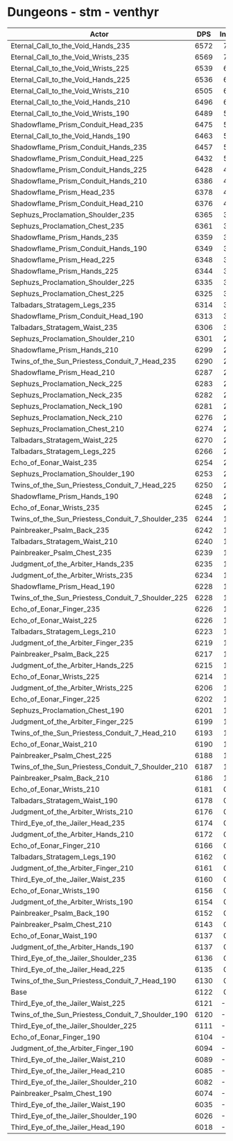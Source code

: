 # Dungeons - stm - venthyr
| Actor | DPS | Increase |
|---|:---:|:---:|
|Eternal_Call_to_the_Void_Hands_235|6572|7.34%|
|Eternal_Call_to_the_Void_Wrists_235|6569|7.29%|
|Eternal_Call_to_the_Void_Wrists_225|6539|6.80%|
|Eternal_Call_to_the_Void_Hands_225|6536|6.75%|
|Eternal_Call_to_the_Void_Wrists_210|6505|6.25%|
|Eternal_Call_to_the_Void_Hands_210|6496|6.10%|
|Eternal_Call_to_the_Void_Wrists_190|6489|5.99%|
|Shadowflame_Prism_Conduit_Head_235|6475|5.76%|
|Eternal_Call_to_the_Void_Hands_190|6463|5.56%|
|Shadowflame_Prism_Conduit_Hands_235|6457|5.46%|
|Shadowflame_Prism_Conduit_Head_225|6432|5.06%|
|Shadowflame_Prism_Conduit_Hands_225|6428|4.99%|
|Shadowflame_Prism_Conduit_Hands_210|6386|4.30%|
|Shadowflame_Prism_Head_235|6378|4.17%|
|Shadowflame_Prism_Conduit_Head_210|6376|4.14%|
|Sephuzs_Proclamation_Shoulder_235|6365|3.96%|
|Sephuzs_Proclamation_Chest_235|6361|3.90%|
|Shadowflame_Prism_Hands_235|6359|3.86%|
|Shadowflame_Prism_Conduit_Hands_190|6349|3.70%|
|Shadowflame_Prism_Head_225|6348|3.68%|
|Shadowflame_Prism_Hands_225|6344|3.62%|
|Sephuzs_Proclamation_Shoulder_225|6335|3.47%|
|Sephuzs_Proclamation_Chest_225|6325|3.31%|
|Talbadars_Stratagem_Legs_235|6314|3.13%|
|Shadowflame_Prism_Conduit_Head_190|6313|3.11%|
|Talbadars_Stratagem_Waist_235|6306|3.00%|
|Sephuzs_Proclamation_Shoulder_210|6301|2.92%|
|Shadowflame_Prism_Hands_210|6299|2.88%|
|Twins_of_the_Sun_Priestess_Conduit_7_Head_235|6290|2.74%|
|Shadowflame_Prism_Head_210|6287|2.69%|
|Sephuzs_Proclamation_Neck_225|6283|2.62%|
|Sephuzs_Proclamation_Neck_235|6282|2.61%|
|Sephuzs_Proclamation_Neck_190|6281|2.59%|
|Sephuzs_Proclamation_Neck_210|6276|2.51%|
|Sephuzs_Proclamation_Chest_210|6274|2.47%|
|Talbadars_Stratagem_Waist_225|6270|2.41%|
|Talbadars_Stratagem_Legs_225|6266|2.34%|
|Echo_of_Eonar_Waist_235|6254|2.15%|
|Sephuzs_Proclamation_Shoulder_190|6253|2.13%|
|Twins_of_the_Sun_Priestess_Conduit_7_Head_225|6250|2.08%|
|Shadowflame_Prism_Hands_190|6248|2.05%|
|Echo_of_Eonar_Wrists_235|6245|2.00%|
|Twins_of_the_Sun_Priestess_Conduit_7_Shoulder_235|6244|1.98%|
|Painbreaker_Psalm_Back_235|6242|1.95%|
|Talbadars_Stratagem_Waist_210|6240|1.92%|
|Painbreaker_Psalm_Chest_235|6239|1.90%|
|Judgment_of_the_Arbiter_Hands_235|6235|1.84%|
|Judgment_of_the_Arbiter_Wrists_235|6234|1.82%|
|Shadowflame_Prism_Head_190|6228|1.72%|
|Twins_of_the_Sun_Priestess_Conduit_7_Shoulder_225|6228|1.72%|
|Echo_of_Eonar_Finger_235|6226|1.69%|
|Echo_of_Eonar_Waist_225|6226|1.69%|
|Talbadars_Stratagem_Legs_210|6223|1.64%|
|Judgment_of_the_Arbiter_Finger_235|6219|1.58%|
|Painbreaker_Psalm_Back_225|6217|1.54%|
|Judgment_of_the_Arbiter_Hands_225|6215|1.51%|
|Echo_of_Eonar_Wrists_225|6214|1.49%|
|Judgment_of_the_Arbiter_Wrists_225|6206|1.36%|
|Echo_of_Eonar_Finger_225|6202|1.30%|
|Sephuzs_Proclamation_Chest_190|6201|1.28%|
|Judgment_of_the_Arbiter_Finger_225|6199|1.25%|
|Twins_of_the_Sun_Priestess_Conduit_7_Head_210|6193|1.15%|
|Echo_of_Eonar_Waist_210|6190|1.10%|
|Painbreaker_Psalm_Chest_225|6188|1.07%|
|Twins_of_the_Sun_Priestess_Conduit_7_Shoulder_210|6187|1.05%|
|Painbreaker_Psalm_Back_210|6186|1.04%|
|Echo_of_Eonar_Wrists_210|6181|0.96%|
|Talbadars_Stratagem_Waist_190|6178|0.91%|
|Judgment_of_the_Arbiter_Wrists_210|6176|0.87%|
|Third_Eye_of_the_Jailer_Head_235|6174|0.84%|
|Judgment_of_the_Arbiter_Hands_210|6172|0.81%|
|Echo_of_Eonar_Finger_210|6166|0.71%|
|Talbadars_Stratagem_Legs_190|6162|0.65%|
|Judgment_of_the_Arbiter_Finger_210|6161|0.63%|
|Third_Eye_of_the_Jailer_Waist_235|6160|0.61%|
|Echo_of_Eonar_Wrists_190|6156|0.55%|
|Judgment_of_the_Arbiter_Wrists_190|6154|0.51%|
|Painbreaker_Psalm_Back_190|6152|0.48%|
|Painbreaker_Psalm_Chest_210|6143|0.33%|
|Echo_of_Eonar_Waist_190|6137|0.24%|
|Judgment_of_the_Arbiter_Hands_190|6137|0.24%|
|Third_Eye_of_the_Jailer_Shoulder_235|6136|0.22%|
|Third_Eye_of_the_Jailer_Head_225|6135|0.20%|
|Twins_of_the_Sun_Priestess_Conduit_7_Head_190|6130|0.12%|
|Base|6122|0.00%|
|Third_Eye_of_the_Jailer_Waist_225|6121|-0.02%|
|Twins_of_the_Sun_Priestess_Conduit_7_Shoulder_190|6120|-0.04%|
|Third_Eye_of_the_Jailer_Shoulder_225|6111|-0.19%|
|Echo_of_Eonar_Finger_190|6104|-0.30%|
|Judgment_of_the_Arbiter_Finger_190|6094|-0.47%|
|Third_Eye_of_the_Jailer_Waist_210|6089|-0.55%|
|Third_Eye_of_the_Jailer_Head_210|6085|-0.61%|
|Third_Eye_of_the_Jailer_Shoulder_210|6082|-0.66%|
|Painbreaker_Psalm_Chest_190|6074|-0.79%|
|Third_Eye_of_the_Jailer_Waist_190|6035|-1.43%|
|Third_Eye_of_the_Jailer_Shoulder_190|6026|-1.58%|
|Third_Eye_of_the_Jailer_Head_190|6018|-1.71%|
